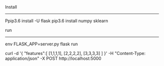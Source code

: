 Install
___

Ppip3.6 install -U flask
pip3.6 install numpy sklearn

run
___
env FLASK_APP=server.py flask run

curl -d '{
"features":[
    [1,1,1,1],
    [2,2,2,2],
    [3,3,3,3]
  ]
}' -H "Content-Type: application/json" -X POST http://localhost:5000

